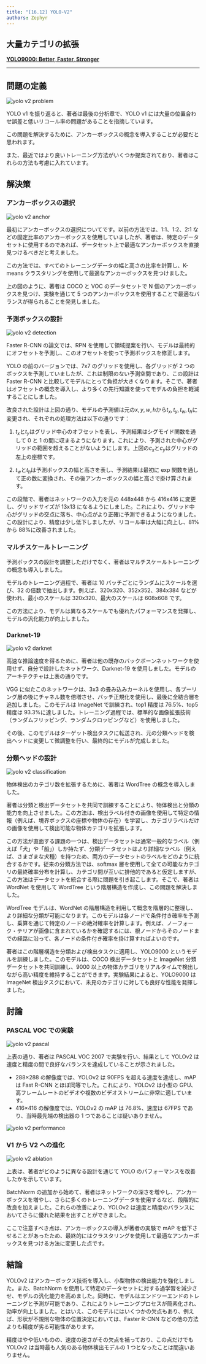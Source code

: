 ```yaml
---
title: "[16.12] YOLO-V2"
authors: Zephyr
---
```


## 大量カテゴリの拡張

[**YOLO9000: Better, Faster, Stronger**](https://arxiv.org/abs/1612.08242)

---

## 問題の定義

![yolo v2 problem](./img/img9.jpg)

YOLO v1 を振り返ると、著者は最後の分析章で、YOLO v1 には大量の位置合わせ誤差と低いリコール率の問題があることを指摘しています。

この問題を解決するために、アンカーボックスの概念を導入することが必要だと思われます。

また、最近ではより良いトレーニング方法がいくつか提案されており、著者はこれらの方法も考慮に入れています。

## 解決策

### アンカーボックスの選択

![yolo v2 anchor](./img/img1.jpg)

最初にアンカーボックスの選択についてです。以前の方法では、1:1、1:2、2:1 などの固定比率のアンカーボックスを使用していましたが、著者は、特定のデータセットに使用するのであれば、データセット上で最適なアンカーボックスを直接見つけるべきだと考えました。

この方法では、すべてのトレーニングデータの幅と高さの比率を計算し、K-means クラスタリングを使用して最適なアンカーボックスを見つけました。

上の図のように、著者は COCO と VOC のデータセットで N 個のアンカーボックスを見つけ、実験を通じて 5 つのアンカーボックスを使用することで最適なバランスが得られることを発見しました。

### 予測ボックスの設計

![yolo v2 detection](./img/img2.jpg)

Faster R-CNN の論文では、RPN を使用して領域提案を行い、モデルは最終的にオフセットを予測し、このオフセットを使って予測ボックスを修正します。

YOLO の前のバージョンでは、7x7 のグリッドを使用し、各グリッドが 2 つのボックスを予測していましたが、これは制限のない予測空間であり、この設計は Faster R-CNN と比較してモデルにとって負担が大きくなります。そこで、著者はオフセットの概念を導入し、より多くの先行知識を使ってモデルの負担を軽減することにしました。

改良された設計は上図の通り、モデルの予測値は元の$x, y, w, h$から$t_x, t_y, t_w, t_h$に変更され、それぞれの処理方法は以下の通りです：

1. $t_x$と$t_y$はグリッド中心のオフセットを表し、予測結果はシグモイド関数を通して 0 と 1 の間に収まるようになります。これにより、予測された中心がグリッドの範囲を超えることがないようにします。上図の$c_x$と$c_y$はグリッドの左上の座標です。

2. $t_w$と$t_h$は予測ボックスの幅と高さを表し、予測結果は最初に exp 関数を通して正の数に変換され、その後アンカーボックスの幅と高さで掛け算されます。

この段階で、著者はネットワークの入力を元の 448x448 から 416x416 に変更し、グリッドサイズが 13x13 になるようにしました。これにより、グリッド中心がグリッドの交点に落ち、中心点がより正確に予測できるようになりました。この設計により、精度は少し低下しましたが、リコール率は大幅に向上し、81%から 88%に改善されました。

### マルチスケールトレーニング

予測ボックスの設計を調整しただけでなく、著者はマルチスケールトレーニングの概念も導入しました。

モデルのトレーニング過程で、著者は 10 バッチごとにランダムにスケールを選び、32 の倍数で抽出します。例えば、320x320、352x352、384x384 などが使われ、最小のスケールは 320x320、最大のスケールは 608x608 です。

この方法により、モデルは異なるスケールでも優れたパフォーマンスを発揮し、モデルの汎化能力が向上しました。

### Darknet-19

![yolo v2 darknet](./img/img6.jpg)

高速な推論速度を得るために、著者は他の既存のバックボーンネットワークを使用せず、自分で設計したネットワーク、Darknet-19 を使用しました。モデルのアーキテクチャは上表の通りです。

VGG に似たこのネットワークは、3x3 の畳み込みカーネルを使用し、各プーリング層の後にチャネル数を倍増させ、バッチ正規化を使用し、最後に全結合層を追加しました。このモデルは ImageNet で訓練され、top1 精度は 76.5%、top5 精度は 93.3%に達しました。トレーニング過程では、標準的な画像拡張技術（ランダムフリッピング、ランダムクロッピングなど）を使用しました。

その後、このモデルはターゲット検出タスクに転送され、元の分類ヘッドを検出ヘッドに変更して微調整を行い、最終的にモデルが完成しました。

### 分類ヘッドの設計

![yolo v2 classification](./img/img7.jpg)

物体検出のカテゴリ数を拡張するために、著者は WordTree の概念を導入しました。

著者は分類と検出データセットを共同で訓練することにより、物体検出と分類の能力を向上させました。この方法は、検出ラベル付きの画像を使用して特定の情報（例えば、境界ボックスの座標や物体の存在）を学習し、カテゴリラベルだけの画像を使用して検出可能な物体カテゴリを拡張します。

この方法が直面する課題の一つは、検出データセットは通常一般的なラベル（例えば「犬」や「船」）しか持たず、分類データセットはより詳細なラベル（例えば、さまざまな犬種）を持つため、両方のデータセットのラベルをどのように統合するかです。従来の分類方法では、softmax 層を使用して全ての可能なカテゴリの最終確率分布を計算し、カテゴリ間が互いに排他的であると仮定しますが、この方法はデータセットを統合する際に問題を引き起こします。そこで、著者は WordNet を使用して WordTree という階層構造を作成し、この問題を解決しました。

WordTree モデルは、WordNet の階層構造を利用して概念を階層的に整理し、より詳細な分類が可能になります。このモデルは各ノードで条件付き確率を予測し、乗算を通じて特定のノードの絶対確率を計算します。例えば、ノーフォーク・テリアが画像に含まれているかを確認するには、根ノードからそのノードまでの経路に沿って、各ノードの条件付き確率を掛け算すればよいのです。

著者はこの階層構造を分類および検出タスクに適用し、YOLO9000 というモデルを訓練しました。このモデルは、COCO 検出データセットと ImageNet 分類データセットを共同訓練し、9000 以上の物体カテゴリをリアルタイムで検出しながら高い精度を維持することができます。実験結果によると、YOLO9000 は ImageNet 検出タスクにおいて、未見のカテゴリに対しても良好な性能を発揮しました。

## 討論

### PASCAL VOC での実験

![yolo v2 pascal](./img/img4.jpg)

上表の通り、著者は PASCAL VOC 2007 で実験を行い、結果として YOLOv2 は速度と精度の間で良好なバランスを達成していることが示されました。

- 288×288 の解像度では、YOLOv2 は 90FPS を超える速度を達成し、mAP は Fast R-CNN とほぼ同等でした。これにより、YOLOv2 は小型の GPU、高フレームレートのビデオや複数のビデオストリームに非常に適しています。
- 416×416 の解像度では、YOLOv2 の mAP は 76.8%、速度は 67FPS であり、当時最先端の検出器の 1 つであることは疑いありません。

![yolo v2 performance](./img/img3.jpg)

### V1 から V2 への進化

![yolo v2 ablation](./img/img5.jpg)

上表は、著者がどのように異なる設計を通じて YOLO のパフォーマンスを改善したかを示しています。

BatchNorm の追加から始めて、著者はネットワークの深さを増やし、アンカーボックスを増やし、さらに多くのトレーニングデータを使用するなど、段階的に改良を加えました。これらの改善により、YOLOv2 は速度と精度のバランスにおいてさらに優れた結果を出すことができました。

ここで注意すべき点は、アンカーボックスの導入が著者の実験で mAP を低下させることがあったため、最終的にはクラスタリングを使用して最適なアンカーボックスを見つける方法に変更した点です。

## 結論

YOLOv2 はアンカーボックス技術を導入し、小型物体の検出能力を強化しました。また、BatchNorm を使用して特定のデータセットに対する過学習を減少させ、モデルの汎化能力を高めました。同時に、モデルはエンドツーエンドのトレーニングと予測が可能であり、これによりトレーニングプロセスが簡素化され、効率が向上しました。とはいえ、このモデルにはいくつかの欠点もあり、例えば、形状が不規則な物体の位置決定においては、Faster R-CNN などの他の方法よりも精度が劣る可能性があります。

精度はやや低いものの、速度の速さがその欠点を補っており、この点だけでも YOLOv2 は当時最も人気のある物体検出モデルの 1 つとなったことは間違いありません。
